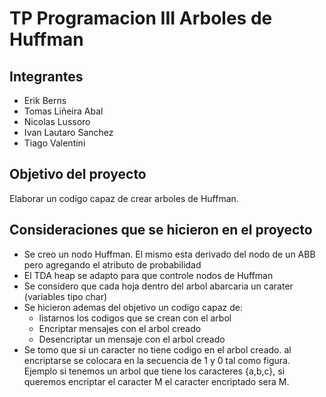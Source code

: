 # TP Programacion III Arboles de Huffman
## Integrantes
- Erik Berns
- Tomas Liñeira Abal
- Nicolas Lussoro
- Ivan Lautaro Sanchez
- Tiago Valentini

## Objetivo del proyecto
Elaborar un codigo capaz de crear arboles de Huffman.

## Consideraciones que se hicieron en el proyecto
- Se creo un nodo Huffman. El mismo esta derivado del nodo de un ABB pero agregando el atributo de probabilidad
- El TDA heap se adapto para que controle nodos de Huffman
- Se considero que cada hoja dentro del arbol abarcaria un carater (variables tipo char)
- Se hicieron ademas del objetivo un codigo capaz de:
    - listarnos los codigos que se crean con el arbol
    - Encriptar mensajes con el arbol creado
    - Desencriptar un mensaje con el arbol creado
- Se tomo que si un caracter no tiene codigo en el arbol creado. al encriptarse se colocara en la secuencia de 1 y 0 tal como figura. Ejemplo si tenemos un arbol que tiene los caracteres {a,b,c}, si queremos encriptar el caracter M el caracter encriptado sera M.
